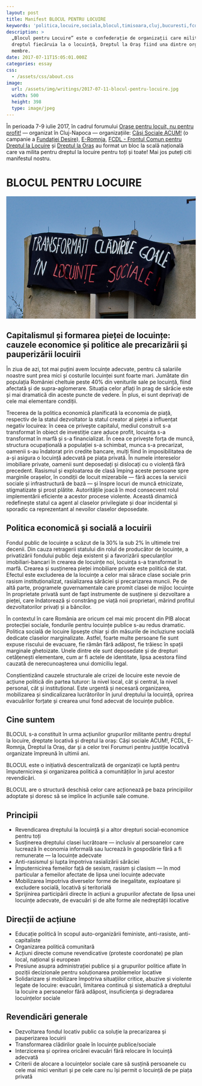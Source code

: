 ```yaml
---
layout: post
title: Manifest BLOCUL PENTRU LOCUIRE
keywords: 'politica,locuire,sociala,blocul,timisoara,cluj,bucuresti,fcdl,ERomnja'
description: >
  „Blocul pentru Locuire” este o confederație de organizații care militează pentru
  dreptul fiecăruia la o locuință, Dreptul la Oraș fiind una dintre organizațiile
  membre.
date: 2017-07-11T15:05:01.000Z
categories: essay
css:
  - /assets/css/about.css
image:
  url: /assets/img/writings/2017-07-11-blocul-pentru-locuire.jpg
  width: 500
  height: 398
  type: image/jpeg
---
```

În perioada 7-9 iulie 2017, în cadrul forumului [Orașe pentru locuit, nu pentru profit!](https://www.facebook.com/events/1861171767480117/) — organizat în Cluj-Napoca — organizațiile: [Căși Sociale ACUM!](https://www.facebook.com/CasiSocialeACUM/) (o campanie a [Fundației Desire](http://www.desire-ro.eu/)), [E-Romnja](https://www.facebook.com/ERomnja/), [FCDL - Frontul Comun pentru Dreptul la Locuire](https://www.facebook.com/Frontul-Comun-pentru-Dreptul-la-Locuire-675979395796221/) și [Dreptul la Oraș](http://dreptullaorastimisoara.com/) au format un bloc la scală națională care va milita pentru dreptul la locuire pentru toți și toate! Mai jos puteți citi manifestul nostru.

BLOCUL PENTRU LOCUIRE
======
<div class="banner-wrap">
    <img src="/assets/img/writings/2017-07-11-blocul-pentru-locuire.jpg">
</div>

Capitalismul și formarea pieței de locuințe: cauzele economice și  politice ale precarizării și pauperizării locuirii
-----


În ziua de azi, tot mai puțini avem locuințe adecvate, pentru că salariile noastre sunt prea mici și costurile locuinței sunt foarte mari. Jumătate din populația României cheltuie peste 40% din veniturile sale pe locuință, fiind afectată și de supra-aglomerare. Situația celor aflați în prag de sărăcie este și mai dramatică din aceste puncte de vedere. În plus, ei sunt deprivați de cele mai elementare condiții.

Trecerea de la politica economică planificată la economia de piață, respectiv de la statul dezvoltator la statul creator al pieței a influențat negativ locuirea: în ceea ce privește capitalul, mediul construit s-a transformat în obiect de investiție care aduce profit, locuința s-a transformat în marfă și s-a financializat. În ceea ce privește forța de muncă, structura ocupațională a populației s-a schimbat, munca s-a precarizat, oamenii s-au îndatorat prin credite bancare, mulți fiind în imposibilitatea de a-și asigura o locuință adecvată pe piața privată. În numele intereselor imobiliare private, oamenii sunt deposedați și dislocați cu o violență fără precedent. Rasismul și exploatarea de clasă împing aceste persoane spre marginile orașelor, în condiții de locuit mizerabile — fără acces la servicii sociale și infrastructură de bază — și înspre locuri de muncă etnicizate, stigmatizate și prost plătite. Autoritățile joacă în mod consecvent rolul implementării eficiente a acestor procese violente. Această dinamică redefinește statul ca agent al claselor privilegiate și doar incidental și sporadic ca reprezentant al nevoilor claselor deposedate.

Politica economică și socială a locuirii
-----


Fondul public de locuințe a scăzut de la 30% la sub 2% în ultimele trei decenii. Din cauza retragerii statului din rolul de producător de locuințe, a privatizării fondului public deja existent și a favorizării speculanților imobiliari-bancari în crearea de locuințe noi, locuința s-a transformat în marfă. Crearea și susținerea pieței imobiliare private este politică de stat. Efectul este excluderea de la locuințe a celor mai sărace clase sociale prin rasism instituționalizat, rasializarea sărăciei și precarizarea muncii. Pe de altă parte, programele guvernamentale care promit clasei de mijloc locuințe în proprietate privată sunt de fapt instrumente de susținere și dezvoltare a pieței, care îndatorează și constrâng pe viață noii proprietari, mărind profitul dezvoltatorilor privați și a băncilor.

În contextul în care România are oricum cel mai mic procent din PIB alocat protecției sociale, fondurile pentru locuințe publice s-au redus dramatic. Politica socială de locuire lipsește chiar și din măsurile de incluziune socială dedicate claselor marginalizate. Astfel, foarte multe persoane fie sunt expuse riscului de evacuare, fie rămân fără adăpost, fie trăiesc în spații marginale ghetoizate. Unele dintre ele sunt deposedate și de drepturi cetățenești elementare, cum ar fi actele de identitate, lipsa acestora fiind cauzată de nerecunoașterea unui domiciliu legal.

Conștientizând cauzele structurale ale crizei de locuire este nevoie de acțiune politică din partea tuturor: la nivel local, cât și central, la nivel personal, cât și instituțional. Este urgentă și necesară organizarea, mobilizarea și sindicalizarea lucrătorilor în jurul dreptului la locuință, oprirea evacuărilor forțate și crearea unui fond adecvat de locuințe publice.

Cine suntem
------

BLOCUL s-a constituit în urma acțiunilor grupurilor militante pentru dreptul la locuire, dreptate locativă și dreptul la oraș: Căși sociale ACUM!, FCDL, E-Romnja, Dreptul la Oraș, dar și a celor trei Forumuri pentru justiție locativă organizate împreună în ultimii ani.

BLOCUL este o inițiativă descentralizată de organizații ce luptă pentru împuternicirea și organizarea politică a comunităților în jurul acestor revendicări.

BLOCUL are o structură deschisă celor care acționează pe baza principiilor adoptate și doresc să se implice în acțiunile sale comune.

Principii
-------

- Revendicarea dreptului la locuință și a altor drepturi social-economice pentru toți
- Susținerea dreptului clasei lucrătoare — inclusiv al persoanelor care lucrează în economia informală sau lucrează în gospodărie fără a fi remunerate — la locuințe adecvate
- Anti-rasismul și lupta împotriva rasializării sărăciei
- Împuternicirea femeilor față de sexism, rasism și clasism — în mod particular a femeilor afectate de lipsa unei locuințe adecvate
- Mobilizarea împotriva diverselor forme de inegalitate, exploatare și excludere socială, locativă și teritorială
- Sprijinirea participării directe în acțiuni a grupurilor afectate de lipsa unei locuințe adecvate, de evacuări și de alte forme ale nedreptății locative

Direcții de acțiune
-------

- Educație politică în scopul auto-organizării feministe, anti-rasiste, anti-capitaliste
- Organizarea politică comunitară
- Acțiuni directe comune revendicative (proteste coordonate) pe plan local, național și european
- Presiune asupra administrației publice și a grupurilor politice aflate în poziții decizionale pentru soluționarea problemelor locative
- Solidarizare și mobilizare împotriva situațiilor critice, abuzive și violente legate de locuire: evacuări, limitarea continuă și sistematică a dreptului la locuire a persoanelor fără adăpost, insuficiența și degradarea locuințelor sociale

Revendicări generale
-------
- Dezvoltarea fondul locativ public ca soluție la precarizarea și pauperizarea locuirii
- Transformarea clădirilor goale în locuințe publice/sociale
- Interzicerea și oprirea oricărei evacuări fără relocare în locuință adecvată
- Criterii de alocare a locuințelor sociale care să susțină persoanele cu cele mai mici venituri și pe cele care nu își permit o locuință de pe piața privată
